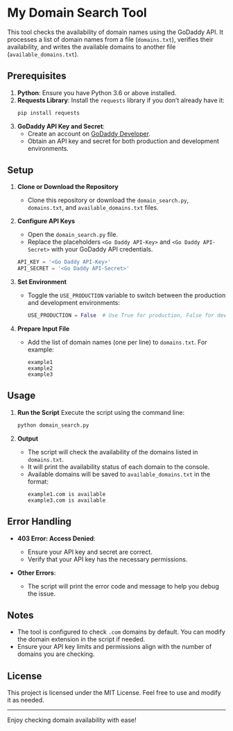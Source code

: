 # My Domain Search Tool

This tool checks the availability of domain names using the GoDaddy API. It processes a list of domain names from a file (`domains.txt`), verifies their availability, and writes the available domains to another file (`available_domains.txt`).

## Prerequisites

1. **Python**: Ensure you have Python 3.6 or above installed.
2. **Requests Library**: Install the `requests` library if you don’t already have it:
   ```bash
   pip install requests
   ```
3. **GoDaddy API Key and Secret**:
   - Create an account on [GoDaddy Developer](https://developer.godaddy.com/).
   - Obtain an API key and secret for both production and development environments.

## Setup

1. **Clone or Download the Repository**
   - Clone this repository or download the `domain_search.py`, `domains.txt`, and `available_domains.txt` files.

2. **Configure API Keys**
   - Open the `domain_search.py` file.
   - Replace the placeholders `<Go Daddy API-Key>` and `<Go Daddy API-Secret>` with your GoDaddy API credentials.

   ```python
   API_KEY = '<Go Daddy API-Key>'
   API_SECRET = '<Go Daddy API-Secret>'
   ```

3. **Set Environment**
   - Toggle the `USE_PRODUCTION` variable to switch between the production and development environments:
     ```python
     USE_PRODUCTION = False  # Use True for production, False for development
     ```

4. **Prepare Input File**
   - Add the list of domain names (one per line) to `domains.txt`. For example:
     ```
     example1
     example2
     example3
     ```

## Usage

1. **Run the Script**
   Execute the script using the command line:
   ```bash
   python domain_search.py
   ```

2. **Output**
   - The script will check the availability of the domains listed in `domains.txt`.
   - It will print the availability status of each domain to the console.
   - Available domains will be saved to `available_domains.txt` in the format:
     ```
     example1.com is available
     example3.com is available
     ```

## Error Handling

- **403 Error: Access Denied**:
  - Ensure your API key and secret are correct.
  - Verify that your API key has the necessary permissions.

- **Other Errors**:
  - The script will print the error code and message to help you debug the issue.

## Notes

- The tool is configured to check `.com` domains by default. You can modify the domain extension in the script if needed.
- Ensure your API key limits and permissions align with the number of domains you are checking.

## License

This project is licensed under the MIT License. Feel free to use and modify it as needed.

---

Enjoy checking domain availability with ease!

